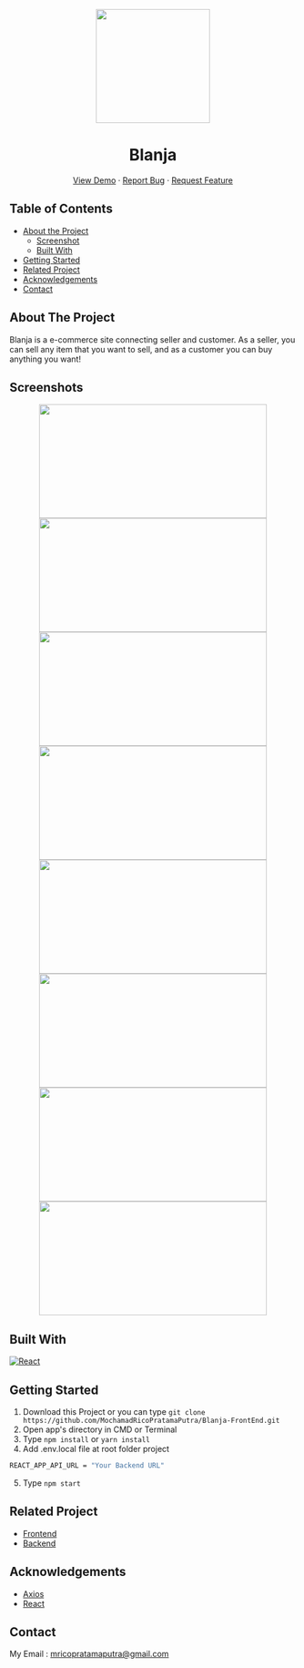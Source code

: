 <p align="center">
  <image align="center" width="200" src='./src/assets/Group 1158.svg' />
  <h1 align='center'>Blanja</h1>
</p>
<p align="center">
  </p>
  <p align="center">
    <a href="https://blanja-rico.herokuapp.com/">View Demo</a>
    ·
    <a href="https://github.com/MochamadRicoPratamaPutra/Blanja-FrontEnd/issues">Report Bug</a>
    ·
    <a href="https://github.com/MochamadRicoPratamaPutra/Blanja-FrontEnd/pulls">Request Feature</a>
  </p>

<!-- TABLE OF CONTENTS -->
## Table of Contents

* [About the Project](#about-the-project)
  * [Screenshot](#screenshots)
  * [Built With](#built-with)
* [Getting Started](#getting-started)
* [Related Project](#related-project)
* [Acknowledgements](#acknowledgements)
* [Contact](#contact)

<!-- ABOUT THE PROJECT -->
## About The Project

Blanja is a e-commerce site connecting seller and customer.
As a seller, you can sell any item that you want to sell, and as a customer you can buy anything you want!

## Screenshots
<p align="center">
  <image src='https://i.imgur.com/CTO6POZ.png' width=400px height=200px/>
  <image src='https://i.imgur.com/ZHNU06f.jpg' width=400px height=200px/>
  <image src='https://i.imgur.com/tKdWNx1.png' width=400px height=200px/>
  <image src='https://i.imgur.com/kSh1Xl7.jpg' width=400px height=200px/>
  <image src='https://i.imgur.com/2uyeed4.png' width=400px height=200px/>
  <image src='https://i.imgur.com/WZKni8k.png' width=400px height=200px/>
  <image src='https://cdn.discordapp.com/attachments/886981620186357770/889913899946754048/unknown.png' width=400px height=200px/>
  <image src='https://i.imgur.com/AXv2Oyh.png' width=400px height=200px/>
</p>

## Built With

[![React](https://img.shields.io/badge/React-17.0.2-blue)](https://reactjs.org/)

<!-- GETTING STARTED -->

## Getting Started

1. Download this Project or you can type `git clone https://github.com/MochamadRicoPratamaPutra/Blanja-FrontEnd.git`
2. Open app's directory in CMD or Terminal
3. Type `npm install` or `yarn install`
4. Add .env.local file at root folder project

```sh
REACT_APP_API_URL = "Your Backend URL"
```

5. Type `npm start`

<!-- RELATED PROJECT -->

## Related Project

- [Frontend](https://github.com/MochamadRicoPratamaPutra/Blanja-FrontEnd)
- [Backend](https://github.com/MochamadRicoPratamaPutra/Backend-Blanja)

<!-- ACKNOWLEDGEMENTS -->
## Acknowledgements

- [Axios](https://www.npmjs.com/package/axios)
- [React](https://reactjs.org/)

<!-- CONTACT -->
## Contact

My Email : mricopratamaputra@gmail.com
